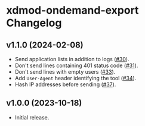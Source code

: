 # xdmod-ondemand-export Changelog

## v1.1.0 (2024-02-08)
- Send application lists in addition to logs ([\#30](https://github.com/ubccr/xdmod-ondemand/pull/30)).
- Don't send lines containing 401 status code ([\#31](https://github.com/ubccr/xdmod-ondemand/pull/31)).
- Don't send lines with empty users ([\#33](https://github.com/ubccr/xdmod-ondemand/pull/33)).
- Add `User-Agent` header identifying the tool ([\#34](https://github.com/ubccr/xdmod-ondemand/pull/34)).
- Hash IP addresses before sending ([\#37](https://github.com/ubccr/xdmod-ondemand/pull/37)).

## v1.0.0 (2023-10-18)
- Initial release.
